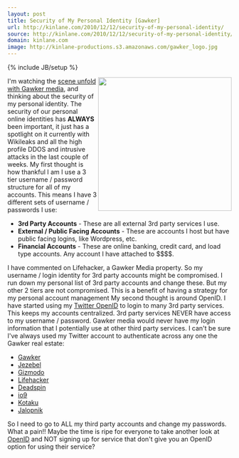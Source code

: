 ```yaml
---
layout: post
title: Security of My Personal Identity [Gawker]
url: http://kinlane.com/2010/12/12/security-of-my-personal-identity/
source: http://kinlane.com/2010/12/12/security-of-my-personal-identity/
domain: kinlane.com
image: http://kinlane-productions.s3.amazonaws.com/gawker_logo.jpg
---
```

{% include JB/setup %}

<p>
     <a href="http://www.nytimes.com/2010/12/13/business/media/13gawker.html"><img src="http://kinlane-productions.s3.amazonaws.com/gawker_logo.jpg" alt="" width="300" align="right" /></a>I'm watching the <a href="http://www.nytimes.com/2010/12/13/business/media/13gawker.html?partner=rss&amp;emc=rss" target="_blank">scene unfold with Gawker media</a>, and thinking about the security of my personal identity. The security of our personal online identities has <strong>ALWAYS</strong> been important, it just has a spotlight on it currently with Wikileaks and all the high profile DDOS and intrusive attacks in the last couple of weeks. My first thought is how thankful I am I use a 3 tier username / password structure for all of my accounts. This means I have 3 different sets of username / passwords I use:
</p>
<ul class="mainlist">
     <li>
          <strong>3rd Party Accounts</strong> - These are all external 3rd party services I use.
     </li>
     <li>
          <strong>External / Public Facing Accounts</strong> - These are accounts I host but have public facing logins, like Wordpress, etc.
     </li>
     <li>
          <strong>Financial Accounts</strong> - These are online banking, credit card, and load type accounts. Any account I have attached to $$$$.
     </li>
</ul>
<p>
     I have commented on Lifehacker, a Gawker Media property. So my username / login identity for 3rd party accounts might be compromised. I run down my personal list of 3rd party accounts and change these. But my other 2 tiers are not compromised. This is a benefit of having a strategy for my personal account management My second thought is around OpenID. I have started using my <a href="http://twitter.com/#!/openid" target="_blank">Twitter OpenID</a> to login to many 3rd party services. This keeps my accounts centralized. 3rd party services NEVER have access to my username / password. Gawker media would never have my login information that I potentially use at other third party services. I can't be sure I've always used my Twitter account to authenticate across any one the Gawker real estate:
</p>
<ul class="mainlist">
     <li>
          <a href="http://advertising.gawker.com/titles/gawker">Gawker</a>
     </li>
     <li>
          <a href="http://advertising.gawker.com/titles/jezebel">Jezebel</a>
     </li>
     <li>
          <a href="http://advertising.gawker.com/titles/gizmodo">Gizmodo</a>
     </li>
     <li>
          <a href="http://advertising.gawker.com/titles/lifehacker">Lifehacker</a>
     </li>
     <li>
          <a href="http://advertising.gawker.com/titles/deadspin">Deadspin</a>
     </li>
     <li>
          <a href="http://advertising.gawker.com/titles/io9">io9</a>
     </li>
     <li>
          <a href="http://advertising.gawker.com/titles/kotaku">Kotaku</a>
     </li>
     <li>
          <a href="http://advertising.gawker.com/titles/jalopnik">Jalopnik</a>
     </li>
</ul>
<p>
     So I need to go to ALL my third party accounts and change my passwords. What a pain!! Maybe the time is ripe for everyone to take another look at <a href="http://openid.net/" target="_blank">OpenID</a> and NOT signing up for service that don't give you an OpenID option for using their service?
</p>